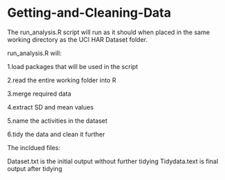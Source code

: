 # Getting-and-Cleaning-Data

The run_analysis.R script will run as it should when placed in the same working directory as the UCI HAR Dataset folder.

run_analysis.R will:

1.load packages that will be used in the script

2.read the entire working folder into R

3.merge required data

4.extract SD and mean values

5.name the activities in the dataset

6.tidy the data and clean it further

The incldued files:

Dataset.txt is the initial output without further tidying
Tidydata.text is final output after tidying
